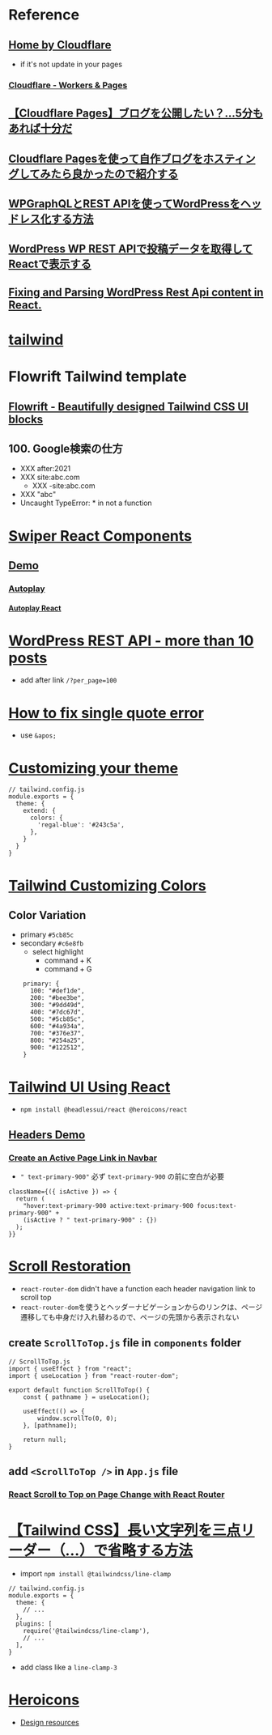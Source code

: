 # Reference
## [Home by Cloudflare](https://ms-685.pages.dev/)
- if it's not update in your pages
### [Cloudflare - Workers & Pages](https://dash.cloudflare.com/270f9cb49aae52f6601a8f8cca96bda0/workers-and-pages)


## [【Cloudflare Pages】ブログを公開したい？...5分もあれば十分だ](https://zenn.dev/rivine/articles/2023-06-23-deploy-hugo-to-cloudflare-pages)
## [Cloudflare Pagesを使って自作ブログをホスティングしてみたら良かったので紹介する](https://note.com/dev_makuake/n/naf6aa6ee2c37)

## [WPGraphQLとREST APIを使ってWordPressをヘッドレス化する方法](https://kinsta.com/jp/blog/wpgraphql-vs-wp-rest-api/)
## [WordPress WP REST APIで投稿データを取得してReactで表示する](https://note.com/armada3524/n/n1bb6b51373f0)
## [Fixing and Parsing WordPress Rest Api content in React.](https://since1979.dev/fixing-and-parsing-wordpress-rest-api-content-in-react/)

# [tailwind](https://tailwindcss.com/docs/installation/using-postcss)

# Flowrift Tailwind template
## [Flowrift - Beautifully designed Tailwind CSS UI blocks](https://flowrift.com/c/blog/68U8N?view=preview)

## 100. Google検索の仕方
- XXX after:2021
- XXX site:abc.com 
  - XXX -site:abc.com
- XXX "abc"
- Uncaught TypeError: * in not a function

# [Swiper React Components](https://swiperjs.com/react)
## [Demo](https://swiperjs.com/demos)
### [Autoplay](https://swiperjs.com/demos#autoplay)
#### [Autoplay React](https://codesandbox.io/p/devbox/swiper-react-autoplay-pdrc53?file=%2Fsrc%2FApp.jsx%3A1%2C1-1%2C49)


# [WordPress REST API - more than 10 posts](https://stackoverflow.com/questions/50495815/wordpress-rest-api-more-than-10-posts)
- add after link `/?per_page=100`

# [How to fix single quote error](https://stackoverflow.com/questions/32979512/react-jsx-how-to-render-text-with-a-single-quote-example-pive-p)
- use `&apos;`

# [Customizing your theme](https://tailwindcss.com/docs/background-color#customizing-your-theme)

```
// tailwind.config.js
module.exports = {
  theme: {
    extend: {
      colors: {
        'regal-blue': '#243c5a',
      },
    }
  }
}
```

# [Tailwind Customizing Colors](https://tailwindcss.com/docs/customizing-colors)

## Color Variation
- primary `#5cb85c`
- secondary `#c6e8fb`
  - select highlight
    - command + K
    - command + G
```
    primary: {
      100: "#def1de",
      200: "#bee3be",
      300: "#9dd49d",
      400: "#7dc67d",
      500: "#5cb85c",
      600: "#4a934a",
      700: "#376e37",
      800: "#254a25",
      900: "#122512",
    }
```

# [Tailwind UI Using React](https://tailwindui.com/documentation#using-react)
- `npm install @headlessui/react @heroicons/react`

## [Headers Demo](https://tailwindui.com/components/marketing/elements/headers)

### [Create an Active Page Link in Navbar](https://www.youtube.com/watch?v=uFSu6tgYKRY)
- `" text-primary-900"` 必ず `text-primary-900` の前に空白が必要
```
className={({ isActive }) => {
  return (
    "hover:text-primary-900 active:text-primary-900 focus:text-primary-900" +
    (isActive ? " text-primary-900" : {})
  );
}}
```

# [Scroll Restoration](https://v5.reactrouter.com/web/guides/scroll-restoration)
  - `react-router-dom` didn't have a function each header navigation link to scroll top
  - `react-router-dom`を使うとヘッダーナビゲーションからのリンクは、ページ遷移しても中身だけ入れ替わるので、ページの先頭から表示されない
## create `ScrollToTop.js` file in `components` folder
```
// ScrollToTop.js
import { useEffect } from "react";
import { useLocation } from "react-router-dom";

export default function ScrollToTop() {
	const { pathname } = useLocation();

	useEffect(() => {
		window.scrollTo(0, 0);
	}, [pathname]);

	return null;
}

```
## add `<ScrollToTop />` in `App.js` file
### [React Scroll to Top on Page Change with React Router](https://www.youtube.com/watch?si=zSu9lm1ychwhDkNr&v=8c5eMyJR9Js&feature=youtu.be)

# [【Tailwind CSS】長い文字列を三点リーダー（…）で省略する方法](https://zenn.dev/ilove/articles/8a93705d396e05)
- import `npm install @tailwindcss/line-clamp`
```
// tailwind.config.js
module.exports = {
  theme: {
    // ...
  },
  plugins: [
    require('@tailwindcss/line-clamp'),
    // ...
  ],
}
```
- add class like a `line-clamp-3`

# [Heroicons](https://heroicons.com/)
- [Design resources](https://tailwindcss.com/resources)